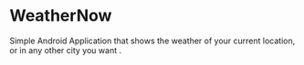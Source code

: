 # WeatherNow

Simple Android Application that shows the weather of your current location, or in any other city you want . 
